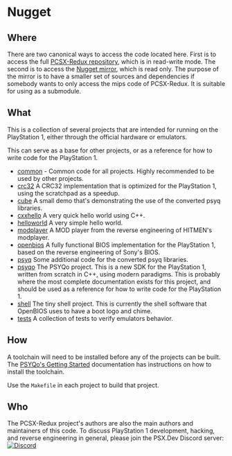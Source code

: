 # Nugget

## Where

There are two canonical ways to access the code located here. First is to access the full [PCSX-Redux repository](https://github.com/grumpycoders/pcsx-redux/tree/main/src/mips), which is in read-write mode. The second is to access the [Nugget mirror](https://github.com/pcsx-redux/nugget), which is read only. The purpose of the mirror is to have a smaller set of sources and dependencies if somebody wants to only access the mips code of PCSX-Redux. It is suitable for using as a submodule.

## What

This is a collection of several projects that are intended for running on the PlayStation 1, either through the official hardware or emulators.

This can serve as a base for other projects, or as a reference for how to write code for the PlayStation 1.

 - [common](../common) - Common code for all projects. Highly recommended to be used by other projects.
 - [crc32](../crc32) A CRC32 implementation that is optimized for the PlayStation 1, using the scratchpad as a speedup.
 - [cube](../cube) A small demo that's demonstrating the use of the converted psyq libraries.
 - [cxxhello](../cxxhello) A very quick hello world using C++.
 - [helloworld](../helloworld) A very simple hello world.
 - [modplayer](../modplayer) A MOD player from the reverse engineering of HITMEN's modplayer.
 - [openbios](../openbios) A fully functional BIOS implementation for the PlayStation 1, based on the reverse engineering of Sony's BIOS.
 - [psyq](../psyq) Some additional code for the converted psyq libraries.
 - [psyqo](../psyqo) The PSYQo project. This is a new SDK for the PlayStation 1, written from scratch in C++, using modern paradigms. This is probably where the most complete documentation exists for this project, and should be used as a reference for how to write code for the PlayStation 1.
 - [shell](../shell) The tiny shell project. This is currently the shell software that OpenBIOS uses to have a boot logo and chime.
 - [tests](../tests) A collection of tests to verify emulators behavior.

## How

A toolchain will need to be installed before any of the projects can be built. The [PSYQo's Getting Started](../psyqo/GETTING_STARTED.md) documentation has instructions on how to install the toolchain.

Use the `Makefile` in each project to build that project.

## Who

The PCSX-Redux project's authors are also the main authors and maintainers of this code. To discuss PlayStation 1 development, hacking, and reverse engineering in general, please join the PSX.Dev Discord server: [![Discord](https://img.shields.io/discord/642647820683444236)](https://discord.gg/QByKPpH)
